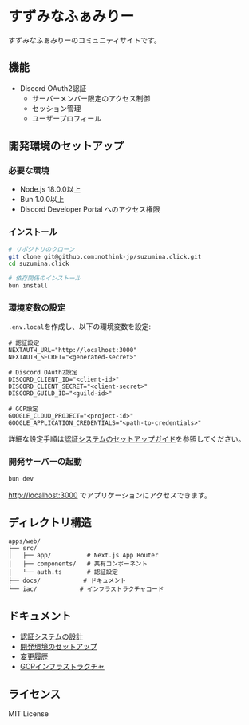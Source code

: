# すずみなふぁみりー

すずみなふぁみりーのコミュニティサイトです。

## 機能

- Discord OAuth2認証
  - サーバーメンバー限定のアクセス制御
  - セッション管理
  - ユーザープロフィール

## 開発環境のセットアップ

### 必要な環境

- Node.js 18.0.0以上
- Bun 1.0.0以上
- Discord Developer Portal へのアクセス権限

### インストール

```bash
# リポジトリのクローン
git clone git@github.com:nothink-jp/suzumina.click.git
cd suzumina.click

# 依存関係のインストール
bun install
```

### 環境変数の設定

`.env.local`を作成し、以下の環境変数を設定:

```env
# 認証設定
NEXTAUTH_URL="http://localhost:3000"
NEXTAUTH_SECRET="<generated-secret>"

# Discord OAuth2設定
DISCORD_CLIENT_ID="<client-id>"
DISCORD_CLIENT_SECRET="<client-secret>"
DISCORD_GUILD_ID="<guild-id>"

# GCP設定
GOOGLE_CLOUD_PROJECT="<project-id>"
GOOGLE_APPLICATION_CREDENTIALS="<path-to-credentials>"
```

詳細な設定手順は[認証システムのセットアップガイド](./auth/DEVELOPMENT_SETUP.md)を参照してください。

### 開発サーバーの起動

```bash
bun dev
```

<http://localhost:3000> でアプリケーションにアクセスできます。

## ディレクトリ構造

```
apps/web/
├── src/
│   ├── app/          # Next.js App Router
│   ├── components/   # 共有コンポーネント
│   └── auth.ts       # 認証設定
├── docs/            # ドキュメント
└── iac/            # インフラストラクチャコード
```

## ドキュメント

- [認証システムの設計](./auth/AUTH_DESIGN.md)
- [開発環境のセットアップ](./auth/DEVELOPMENT_SETUP.md)
- [変更履歴](./CHANGELOG.md)
- [GCPインフラストラクチャ](./gcp/GCP_OVERVIEW.md)

## ライセンス

MIT License
